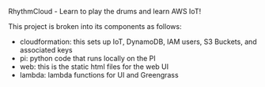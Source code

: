 RhythmCloud - Learn to play the drums and learn AWS IoT!

This project is broken into its components as follows:

- cloudformation: this sets up IoT, DynamoDB, IAM users, S3 Buckets, and associated keys
- pi: python code that runs locally on the PI
- web: this is the static html files for the web UI
- lambda: lambda functions for UI and Greengrass
